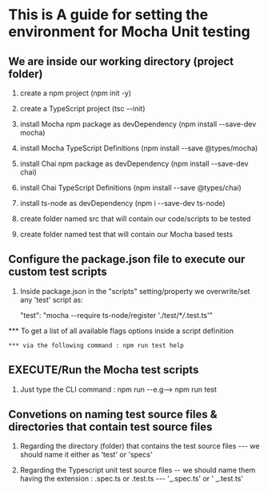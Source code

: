 # This is A guide for setting the environment for Mocha Unit testing

## We are inside our working directory (project folder)

1. create a npm project (npm init -y)

2. create a TypeScript project (tsc --init)

3. install Mocha npm package as devDependency (npm install --save-dev mocha)

4. install Mocha TypeScript Definitions (npm install --save @types/mocha)

5. install Chai npm package as devDependency (npm install --save-dev chai)

6. install Chai TypeScript Definitions (npm install --save @types/chai)

7. install ts-node as devDependency (npm i --save-dev ts-node)

8. create folder named src that will contain our code/scripts to be tested

9. create folder named test that will contain our Mocha based tests

## Configure the package.json file to execute our custom test scripts

1. Inside package.json in the "scripts" setting/property we overwrite/set any 'test' script as:

   "test": "mocha --require ts-node/register './test/\*_/_.test.ts'"

\*\*\* To get a list of all available flags options inside a script definition

    *** via the following command : npm run test help

## EXECUTE/Run the Mocha test scripts

1. Just type the CLI command : npm run <nameOfScript> --e.g--> npm run test

## Convetions on naming test source files & directories that contain test source files

1. Regarding the directory (folder) that contains the test source files
   --- we should name it either as 'test' or 'specs'

2. Regarding the Typescript unit test source files
   -- we should name them having the extension : .spec.ts or .test.ts
   --- '_.spec.ts' or ' _.test.ts'
